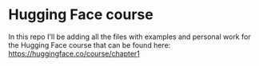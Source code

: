 # Hugging Face course
In this repo I'll be adding all the files with examples and personal work for the Hugging Face course that can be found here: https://huggingface.co/course/chapter1
